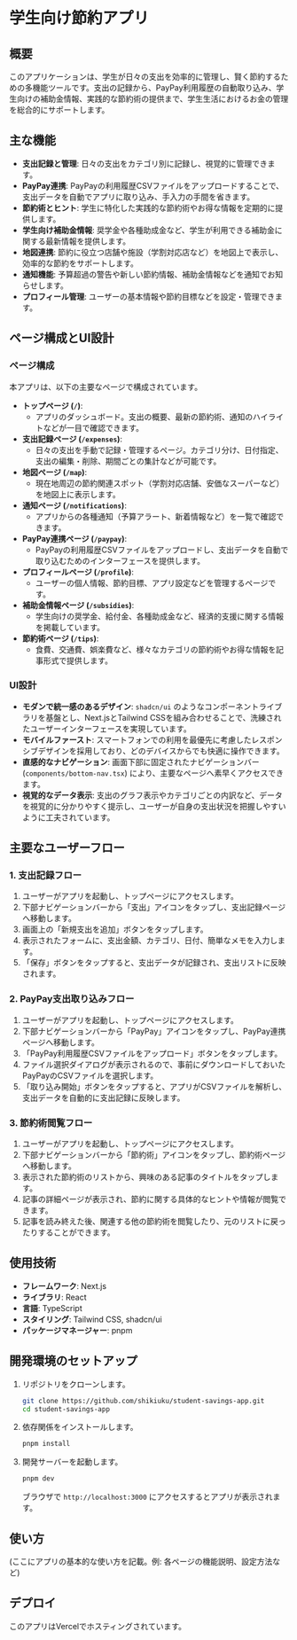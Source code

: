 # 学生向け節約アプリ

## 概要
このアプリケーションは、学生が日々の支出を効率的に管理し、賢く節約するための多機能ツールです。支出の記録から、PayPay利用履歴の自動取り込み、学生向けの補助金情報、実践的な節約術の提供まで、学生生活におけるお金の管理を総合的にサポートします。

## 主な機能
-   **支出記録と管理**: 日々の支出をカテゴリ別に記録し、視覚的に管理できます。
-   **PayPay連携**: PayPayの利用履歴CSVファイルをアップロードすることで、支出データを自動でアプリに取り込み、手入力の手間を省きます。
-   **節約術とヒント**: 学生に特化した実践的な節約術やお得な情報を定期的に提供します。
-   **学生向け補助金情報**: 奨学金や各種助成金など、学生が利用できる補助金に関する最新情報を提供します。
-   **地図連携**: 節約に役立つ店舗や施設（学割対応店など）を地図上で表示し、効率的な節約をサポートします。
-   **通知機能**: 予算超過の警告や新しい節約情報、補助金情報などを通知でお知らせします。
-   **プロフィール管理**: ユーザーの基本情報や節約目標などを設定・管理できます。

## ページ構成とUI設計

### ページ構成
本アプリは、以下の主要なページで構成されています。

-   **トップページ (`/`)**:
    *   アプリのダッシュボード。支出の概要、最新の節約術、通知のハイライトなどが一目で確認できます。
-   **支出記録ページ (`/expenses`)**:
    *   日々の支出を手動で記録・管理するページ。カテゴリ分け、日付指定、支出の編集・削除、期間ごとの集計などが可能です。
-   **地図ページ (`/map`)**:
    *   現在地周辺の節約関連スポット（学割対応店舗、安価なスーパーなど）を地図上に表示します。
-   **通知ページ (`/notifications`)**:
    *   アプリからの各種通知（予算アラート、新着情報など）を一覧で確認できます。
-   **PayPay連携ページ (`/paypay`)**:
    *   PayPayの利用履歴CSVファイルをアップロードし、支出データを自動で取り込むためのインターフェースを提供します。
-   **プロフィールページ (`/profile`)**:
    *   ユーザーの個人情報、節約目標、アプリ設定などを管理するページです。
-   **補助金情報ページ (`/subsidies`)**:
    *   学生向けの奨学金、給付金、各種助成金など、経済的支援に関する情報を掲載しています。
-   **節約術ページ (`/tips`)**:
    *   食費、交通費、娯楽費など、様々なカテゴリの節約術やお得な情報を記事形式で提供します。

### UI設計
-   **モダンで統一感のあるデザイン**: `shadcn/ui` のようなコンポーネントライブラリを基盤とし、Next.jsとTailwind CSSを組み合わせることで、洗練されたユーザーインターフェースを実現しています。
-   **モバイルファースト**: スマートフォンでの利用を最優先に考慮したレスポンシブデザインを採用しており、どのデバイスからでも快適に操作できます。
-   **直感的なナビゲーション**: 画面下部に固定されたナビゲーションバー (`components/bottom-nav.tsx`) により、主要なページへ素早くアクセスできます。
-   **視覚的なデータ表示**: 支出のグラフ表示やカテゴリごとの内訳など、データを視覚的に分かりやすく提示し、ユーザーが自身の支出状況を把握しやすいように工夫されています。

## 主要なユーザーフロー

### 1. 支出記録フロー
1.  ユーザーがアプリを起動し、トップページにアクセスします。
2.  下部ナビゲーションバーから「支出」アイコンをタップし、支出記録ページへ移動します。
3.  画面上の「新規支出を追加」ボタンをタップします。
4.  表示されたフォームに、支出金額、カテゴリ、日付、簡単なメモを入力します。
5.  「保存」ボタンをタップすると、支出データが記録され、支出リストに反映されます。

### 2. PayPay支出取り込みフロー
1.  ユーザーがアプリを起動し、トップページにアクセスします。
2.  下部ナビゲーションバーから「PayPay」アイコンをタップし、PayPay連携ページへ移動します。
3.  「PayPay利用履歴CSVファイルをアップロード」ボタンをタップします。
4.  ファイル選択ダイアログが表示されるので、事前にダウンロードしておいたPayPayのCSVファイルを選択します。
5.  「取り込み開始」ボタンをタップすると、アプリがCSVファイルを解析し、支出データを自動的に支出記録に反映します。

### 3. 節約術閲覧フロー
1.  ユーザーがアプリを起動し、トップページにアクセスします。
2.  下部ナビゲーションバーから「節約術」アイコンをタップし、節約術ページへ移動します。
3.  表示された節約術のリストから、興味のある記事のタイトルをタップします。
4.  記事の詳細ページが表示され、節約に関する具体的なヒントや情報が閲覧できます。
5.  記事を読み終えた後、関連する他の節約術を閲覧したり、元のリストに戻ったりすることができます。

## 使用技術
-   **フレームワーク**: Next.js
-   **ライブラリ**: React
-   **言語**: TypeScript
-   **スタイリング**: Tailwind CSS, shadcn/ui
-   **パッケージマネージャー**: pnpm

## 開発環境のセットアップ
1.  リポジトリをクローンします。
    ```bash
    git clone https://github.com/shikiuku/student-savings-app.git
    cd student-savings-app
    ```
2.  依存関係をインストールします。
    ```bash
    pnpm install
    ```
3.  開発サーバーを起動します。
    ```bash
    pnpm dev
    ```
    ブラウザで `http://localhost:3000` にアクセスするとアプリが表示されます。

## 使い方
(ここにアプリの基本的な使い方を記載。例: 各ページの機能説明、設定方法など)

## デプロイ
このアプリはVercelでホスティングされています。
